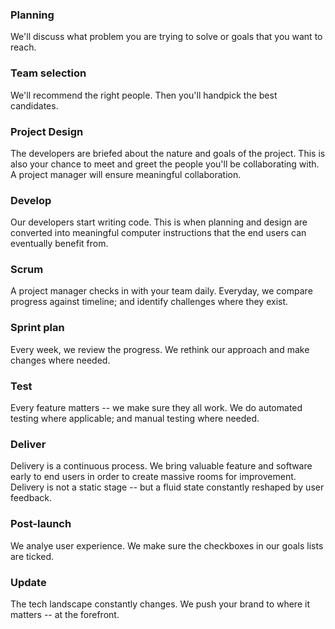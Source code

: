 ### Planning
We'll discuss what problem you are trying to solve or goals that you want to reach.

### Team selection 
We'll recommend the right people. Then you'll handpick the best candidates.

### Project Design
The developers are briefed about the nature and goals of the project. This is also your chance to meet and greet the people you'll be collaborating with. A project manager will ensure meaningful collaboration. 

### Develop
Our developers start writing code. This is when planning and design are converted into meaningful computer instructions that the end users can eventually benefit from. 

### Scrum
A project manager checks in with your team daily. Everyday, we compare progress against timeline; and identify challenges where they exist.

### Sprint plan
Every week, we review the progress. We rethink our approach and make changes where needed. 

### Test
Every feature matters -- we make sure they all work. We do automated testing where applicable; and manual testing where needed. 

### Deliver
Delivery is a continuous process. We bring valuable feature and software early to end users in order to create massive rooms for improvement. Delivery is not a static stage -- but a fluid state constantly reshaped by user feedback. 

### Post-launch
We analye user experience. We make sure the checkboxes in our goals lists are ticked.

### Update
The tech landscape constantly changes. We push your brand to where it matters -- at the forefront. 
